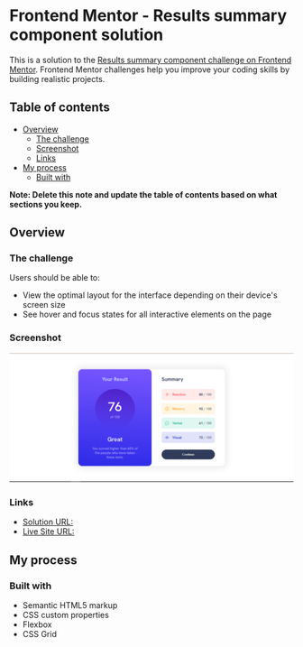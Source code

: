 # Frontend Mentor - Results summary component solution

This is a solution to the [Results summary component challenge on Frontend Mentor](https://www.frontendmentor.io/challenges/results-summary-component-CE_K6s0maV). Frontend Mentor challenges help you improve your coding skills by building realistic projects. 

## Table of contents

- [Overview](#overview)
  - [The challenge](#the-challenge)
  - [Screenshot](#screenshot)
  - [Links](#links)
- [My process](#my-process)
  - [Built with](#built-with)


**Note: Delete this note and update the table of contents based on what sections you keep.**

## Overview

### The challenge

Users should be able to:

- View the optimal layout for the interface depending on their device's screen size
- See hover and focus states for all interactive elements on the page

### Screenshot

![](assets/screenshots/solution-results.png)

### Links

- [Solution URL:](https://github.com/vladimir-semeryuk/results-summary-fm)
- [Live Site URL:](https://vladimir-semeryuk.github.io/results-summary-fm/)

## My process

### Built with

- Semantic HTML5 markup
- CSS custom properties
- Flexbox
- CSS Grid
